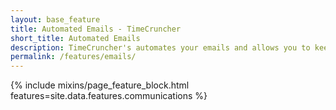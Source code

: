 ```yaml
---
layout: base_feature
title: Automated Emails - TimeCruncher
short_title: Automated Emails
description: TimeCruncher's automates your emails and allows you to keep track of how engaged your users are.
permalink: /features/emails/
---
```

<div class="row">
  {% include mixins/page_feature_block.html features=site.data.features.communications %}
<div>
